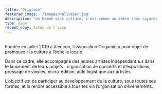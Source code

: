 ```yaml
---
title: "Origamie"
featured_image: '/images/wallpaper.jpg'
description: "Un homme sans culture, c'est comme un zèbre sans rayures."
type: page
recent_copy: Actus de l'asso
---
```

<br/>
Fondée en juillet 2019 à Alençon, l’association Origamie a pour objet de promouvoir la culture à l’échelle locale.

Dans ce cadre, elle accompagne des jeunes artistes indépendant.e.s dans le lancement de leurs projets : organisation de concerts et d’expositions, pressage de vinyles, micro-édition, aide logistique aux artistes.

L’objectif est de participer au développement de la culture, sous toutes ses formes, et la rendre accessible à tous·tes via l’organisation d’événements.